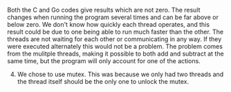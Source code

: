 Both the C and Go codes give results which are not zero. The result changes when running the program several times and can be far above or below zero. 
We don't know how quickly each thread operates, and this result could be due to one being able to run much faster than the other. The threads are not waiting for each other or communicating in any way. If they were executed alternately this would not be a problem. 
The problem comes from the mulitple threads, making it possible to both add and subtract at the same time, but the program will only account for one of the actions. 

4) We chose to use mutex. This was because we only had two threads and the thread itself should be the only one to unlock the mutex. 